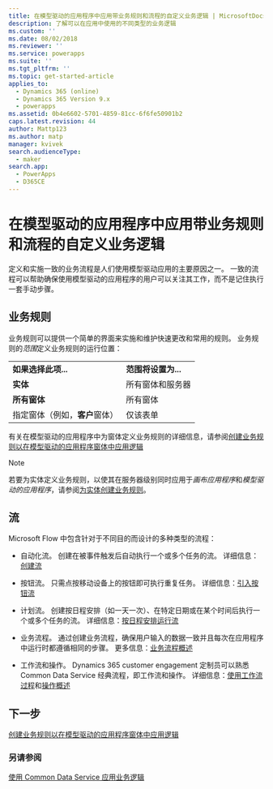 ```yaml
---
title: 在模型驱动的应用程序中应用带业务规则和流程的自定义业务逻辑 | MicrosoftDocs
description: 了解可以在应用中使用的不同类型的业务逻辑
ms.custom: ''
ms.date: 08/02/2018
ms.reviewer: ''
ms.service: powerapps
ms.suite: ''
ms.tgt_pltfrm: ''
ms.topic: get-started-article
applies_to:
  - Dynamics 365 (online)
  - Dynamics 365 Version 9.x
  - powerapps
ms.assetid: 0b4e6602-5701-4859-81cc-6f6fe50901b2
caps.latest.revision: 44
author: Mattp123
ms.author: matp
manager: kvivek
search.audienceType:
  - maker
search.app:
  - PowerApps
  - D365CE
---
```

# <a name="apply-custom-business-logic-with-business-rules-and-flows-in-model-driven-apps"></a>在模型驱动的应用程序中应用带业务规则和流程的自定义业务逻辑

定义和实施一致的业务流程是人们使用模型驱动应用的主要原因之一。 一致的流程可以帮助确保使用模型驱动的应用程序的用户可以关注其工作，而不是记住执行一套手动步骤。 

## <a name="business-rules"></a>业务规则

业务规则可以提供一个简单的界面来实施和维护快速更改和常用的规则。 业务规则的*范围*定义业务规则的运行位置：

|||  
|-|-|  
|**如果选择此项...**|**范围将设置为...**|  
|**实体**|所有窗体和服务器|  
|**所有窗体**|所有窗体|  
|指定窗体（例如，**客户**窗体）|仅该表单| 

有关在模型驱动的应用程序中为窗体定义业务规则的详细信息，请参阅[创建业务规则以在模型驱动的应用程序窗体中应用逻辑](create-business-rules-recommendations-apply-logic-form.md)

> [!NOTE]
> 若要为实体定义业务规则，以使其在服务器级别同时应用于*画布应用程序*和*模型驱动的应用程序*，请参阅[为实体创建业务规则](/powerapps/maker/common-data-service/data-platform-create-business-rule)。

## <a name="flows"></a>流  
  
Microsoft Flow 中包含针对于不同目的而设计的多种类型的流程：  

-   自动化流。 创建在被事件触发后自动执行一个或多个任务的流。 详细信息：[创建流](/flow/get-started-logic-flow)
    
-   按钮流。 只需点按移动设备上的按钮即可执行重复任务。 详细信息：[引入按钮流](/flow/introduction-to-button-flows)
  
-   计划流。 创建按日程安排（如一天一次）、在特定日期或在某个时间后执行一个或多个任务的流。 详细信息：[按日程安排运行流](/flow/run-scheduled-tasks)
  
-   业务流程。  通过创建业务流程，确保用户输入的数据一致并且每次在应用程序中运行时都遵循相同的步骤。 更多信息：[业务流程概述](/flow/business-process-flows-overview)

-   工作流和操作。 Dynamics 365 customer engagement 定制员可以熟悉 Common Data Service 经典流程，即工作流和操作。 详细信息：[使用工作流过程](/flow/workflow-processes)和[操作概述](/flow/actions)
  
## <a name="next-step"></a>下一步

[创建业务规则以在模型驱动的应用程序窗体中应用逻辑](create-business-rules-recommendations-apply-logic-form.md)

### <a name="see-also"></a>另请参阅

[使用 Common Data Service 应用业务逻辑](../common-data-service/cds-processes.md)

